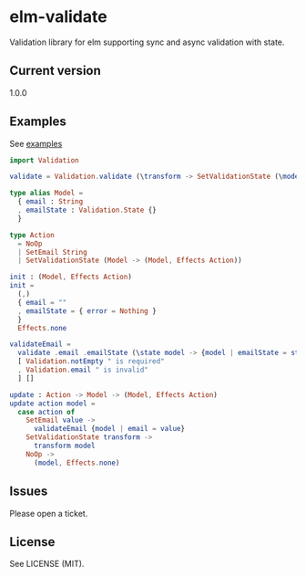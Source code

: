 # elm-validate

Validation library for elm supporting sync and async validation with state.

## Current version

1.0.0

## Examples

See [examples](https://github.com/shelakel/elm-validate/tree/master/examples)

```elm
import Validation

validate = Validation.validate (\transform -> SetValidationState (\model -> (transform model, Effects.none)))

type alias Model =
  { email : String
  , emailState : Validation.State {}
  }

type Action
  = NoOp
  | SetEmail String
  | SetValidationState (Model -> (Model, Effects Action))

init : (Model, Effects Action)
init =
  (,)
  { email = ""
  , emailState = { error = Nothing }
  }
  Effects.none

validateEmail =
  validate .email .emailState (\state model -> {model | emailState = state })
  [ Validation.notEmpty " is required"
  , Validation.email " is invalid"
  ] []

update : Action -> Model -> (Model, Effects Action)
update action model =
  case action of
    SetEmail value ->
      validateEmail {model | email = value}
    SetValidationState transform ->
      transform model
    NoOp ->
      (model, Effects.none)
```

## Issues

Please open a ticket.

## License

See LICENSE (MIT).
